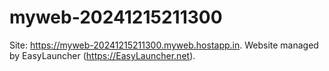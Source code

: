 # myweb-20241215211300
Site: https://myweb-20241215211300.myweb.hostapp.in. Website managed by EasyLauncher (https://EasyLauncher.net).
